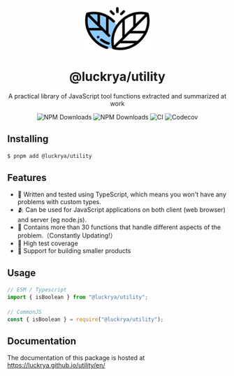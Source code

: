 <p align="center">
  <img width="30%" height="30%"  src="./docs/public/logo.png" alt="Logo" />
</p>

<h1 align="center" >@luckrya/utility</h1>

<p align="center">A practical library of JavaScript tool functions extracted and summarized at work</p>

<p align="center">
    <img src="https://img.shields.io/npm/v/@luckrya/utility?color=a1b858&label=@luckrya/utility" alt="NPM Downloads" />
    <img src="https://img.shields.io/npm/dm/@luckrya/utility.svg?style=flat-square" alt="NPM Downloads" />
    <img src="https://github.com/@luckrya/utility/workflows/CI/badge.svg" alt="CI" />
    <img alt="Codecov" src="https://img.shields.io/codecov/c/github/@renya/eslint-config-core.svg?style=flat-square">
</p>

## Installing

```sh
$ pnpm add @luckrya/utility
```

## Features

- 💄 Written and tested using TypeScript, which means you won't have any problems with custom types.
- 🫂 Can be used for JavaScript applications on both client (web browser) and server (eg node.js).
- 🍇 Contains more than 30 functions that handle different aspects of the problem.（Constantly Updating!）
- 🥊 High test coverage
- 🧩 Support for building smaller products

## Usage

```js
// ESM / Typescript
import { isBoolean } from "@luckrya/utility";

// CommonJS
const { isBoolean } = require("@luckrya/utility");
```

## Documentation

The documentation of this package is hosted at https://luckrya.github.io/utility/en/
